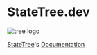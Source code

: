 # StateTree.dev

<picture style="transform: scale(0.5)">
<source media="(prefers-color-scheme: dark)" srcset="https://github.com/GoodHatsLLC/StateTree/assets/509838/38b847ef-dfa1-4a42-b317-b38e48390df5" />
<source media="(prefers-color-scheme: light)" srcset="https://github.com/GoodHatsLLC/StateTree/assets/509838/f10fa7ab-2e17-42e7-bed6-950ab9628695" />
<img alt="tree logo" src="https://github.com/GoodHatsLLC/StateTree/assets/509838/f10fa7ab-2e17-42e7-bed6-950ab9628695" />
</picture>

[StateTree](https://github.com/GoodHatsLLC/StateTree)'s [Documentation](https://statetree.dev/documentation/statetree/)

<!--
```sh
./scripts/dkr
./scripts/runswift --docc package plugin generate-documentation
./scripts/runswift --docc package --allow-writing-to-directory docs \
    generate-documentation --target StateTree --disable-indexing \
    --output-path docs \
    --transform-for-static-hosting
```
-->
